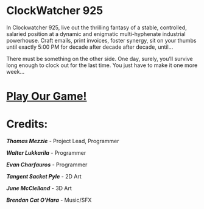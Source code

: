 # ClockWatcher 925
In Clockwatcher 925, live out the thrilling fantasy of a stable, controlled, salaried position at a dynamic and enigmatic multi-hyphenate industrial powerhouse. Craft emails, print invoices, foster synergy, sit on your thumbs until exactly 5:00 PM for decade after decade after decade, until…

There must be something on the other side. One day, surely, you’ll survive long enough to clock out for the last time. You just have to make it one more week…

# **[Play Our Game!](https://tommezzie.itch.io/clockwatcher-925)**

# Credits:

**_Thomas Mezzie_** - Project Lead, Programmer

**_Walter Lukkarila_** - Programmer

**_Evan Charfauros_** - Programmer

**_Tangent Sacket Pyle_** - 2D Art

**_June McClelland_** - 3D Art

**_Brendan Cat O'Hara_** - Music/SFX
